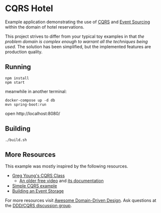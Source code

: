 
# CQRS Hotel

Example application demonstrating the use of [CQRS](http://martinfowler.com/bliki/CQRS.html) and [Event Sourcing](http://martinfowler.com/eaaDev/EventSourcing.html) within the domain of hotel reservations.

This project strives to differ from your typical toy examples in that *the problem domain is complex enough to warrant all the techniques being used.* The solution has been simplified, but the implemented features are production quality.


## Running

    npm install
    npm start

meanwhile in another terminal:

    docker-compose up -d db
    mvn spring-boot:run

open http://localhost:8080/


## Building

    ./build.sh


## More Resources

This example was mostly inspired by the following resources.

* [Greg Young's CQRS Class](https://goodenoughsoftware.net/online-videos/)
    * [An older free video](https://www.youtube.com/watch?v=whCk1Q87_ZI) and [its documentation](https://cqrs.wordpress.com/documents/)
* [Simple CQRS example](https://github.com/gregoryyoung/m-r)
* [Building an Event Storage](https://cqrs.wordpress.com/documents/building-event-storage/)

For more resources visit [Awesome Domain-Driven Design](https://github.com/heynickc/awesome-ddd). Ask questions at the [DDD/CQRS discussion group](https://groups.google.com/forum/#!forum/dddcqrs).
